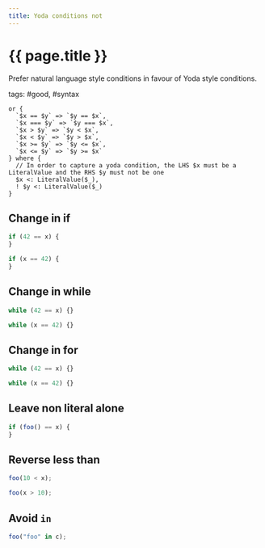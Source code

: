 ```yaml
---
title: Yoda conditions not
---
```


# {{ page.title }}

Prefer natural language style conditions in favour of Yoda style conditions.

tags: #good, #syntax

```grit
or {
  `$x == $y` => `$y == $x`,
  `$x === $y` => `$y === $x`,
  `$x > $y` => `$y < $x`,
  `$x < $y` => `$y > $x`,
  `$x >= $y` => `$y <= $x`,
  `$x <= $y` => `$y >= $x`
} where {
  // In order to capture a yoda condition, the LHS $x must be a LiteralValue and the RHS $y must not be one
  $x <: LiteralValue($_),
  ! $y <: LiteralValue($_)
}

```

## Change in if

```javascript
if (42 == x) {
}
```

```typescript
if (x == 42) {
}
```

## Change in while

```javascript
while (42 == x) {}
```

```typescript
while (x == 42) {}
```

## Change in for

```javascript
while (42 == x) {}
```

```typescript
while (x == 42) {}
```

## Leave non literal alone

```javascript
if (foo() == x) {
}
```

## Reverse less than

```javascript
foo(10 < x);
```

```typescript
foo(x > 10);
```

## Avoid `in`

```javascript
foo("foo" in c);
```
